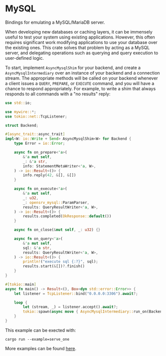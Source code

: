 <!---
  Copyright 2021 HetuDB.
  
  Licensed under the Apache License, Version 2.0 (the "License");
  you may not use this file except in compliance with the License.
  You may obtain a copy of the License at
  
      http://www.apache.org/licenses/LICENSE-2.0
  
  Unless required by applicable law or agreed to in writing, software
  distributed under the License is distributed on an "AS IS" BASIS,
  WITHOUT WARRANTIES OR CONDITIONS OF ANY KIND, either express or implied.
  See the License for the specific language governing permissions and
  limitations under the License
-->

# MySQL

Bindings for emulating a MySQL/MariaDB server.

When developing new databases or caching layers, it can be immensely useful to test your system
using existing applications. However, this often requires significant work modifying
applications to use your database over the existing ones. This crate solves that problem by
acting as a MySQL server, and delegating operations such as querying and query execution to
user-defined logic.

To start, implement `AsyncMysqlShim` for your backend, and create a `AsyncMysqlIntermediary` over an
instance of your backend and a connection stream. The appropriate methods will be called on
your backend whenever a client issues a `QUERY`, `PREPARE`, or `EXECUTE` command, and you will
have a chance to respond appropriately. For example, to write a shim that always responds to
all commands with a "no results" reply:

```rust
use std::io;

use mywire::*;
use tokio::net::TcpListener;

struct Backend;

#[async_trait::async_trait]
impl<W: io::Write + Send> AsyncMysqlShim<W> for Backend {
    type Error = io::Error;

    async fn on_prepare<'a>(
        &'a mut self,
        _: &'a str,
        info: StatementMetaWriter<'a, W>,
    ) -> io::Result<()> {
        info.reply(42, &[], &[])
    }

    async fn on_execute<'a>(
        &'a mut self,
        _: u32,
        _: opensrv_mysql::ParamParser,
        results: QueryResultWriter<'a, W>,
    ) -> io::Result<()> {
        results.completed(OkResponse::default())
    }

    async fn on_close(&mut self, _: u32) {}

    async fn on_query<'a>(
        &'a mut self,
        sql: &'a str,
        results: QueryResultWriter<'a, W>,
    ) -> io::Result<()> {
        println!("execute sql {:?}", sql);
        results.start(&[])?.finish()
    }
}

#[tokio::main]
async fn main() -> Result<(), Box<dyn std::error::Error>> {
    let listener = TcpListener::bind("0.0.0.0:3306").await?;

    loop {
        let (stream, _) = listener.accept().await?;
        tokio::spawn(async move { AsyncMysqlIntermediary::run_on(Backend, stream).await });
    }
}
```

This example can be exected with:
```
cargo run --example=serve_one
```

More examples can be found [here](examples).
